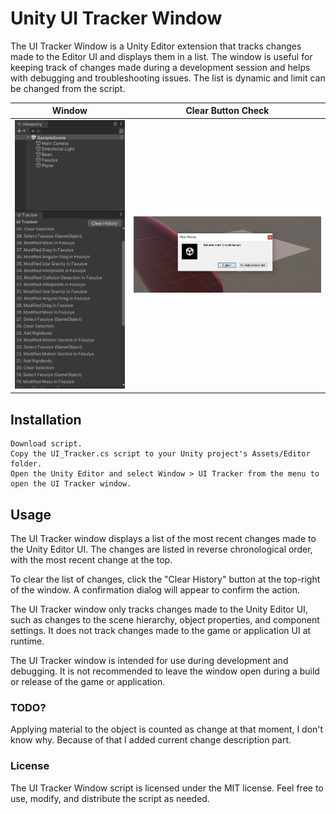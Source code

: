 # Unity UI Tracker Window

The UI Tracker Window is a Unity Editor extension that tracks changes made to the Editor UI and displays them in a list. The window is useful for keeping track of changes made during a development session and helps with debugging and troubleshooting issues. The list is dynamic and limit can be changed from the script.



Window             |  Clear Button Check
:-----------------:|:-----------------:
![Window](ss.png)|![Button](ss2.png)
## Installation
    Download script.
    Copy the UI_Tracker.cs script to your Unity project's Assets/Editor folder.
    Open the Unity Editor and select Window > UI Tracker from the menu to open the UI Tracker window.

## Usage
The UI Tracker window displays a list of the most recent changes made to the Unity Editor UI. The changes are listed in reverse chronological order, with the most recent change at the top.

To clear the list of changes, click the "Clear History" button at the top-right of the window. A confirmation dialog will appear to confirm the action.

The UI Tracker window only tracks changes made to the Unity Editor UI, such as changes to the scene hierarchy, object properties, and component settings. It does not track changes made to the game or application UI at runtime.

The UI Tracker window is intended for use during development and debugging. It is not recommended to leave the window open during a build or release of the game or application.
### TODO?
Applying material to the object is counted as change at that moment, I don't know why. Because of that I added current change description part.

### License
The UI Tracker Window script is licensed under the MIT license. Feel free to use, modify, and distribute the script as needed.
